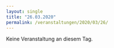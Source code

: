 ```yaml
---
layout: single
title: "26.03.2020"
permalink: /veranstaltungen/2020/03/26/
---
```


Keine Veranstaltung an diesem Tag.
